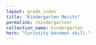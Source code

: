 ```yaml
---
layout: grade_index
title: "Kindergarten Merits"
permalink: /kindergarten/
collection_name: kindergarten
hero: "Curiosity becomes skill."
---
```

